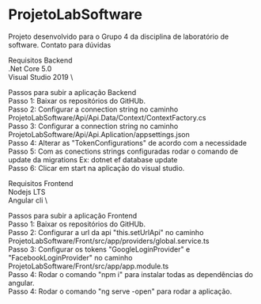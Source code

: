 # ProjetoLabSoftware

Projeto desenvolvido para o Grupo 4 da disciplina de laboratório de software.
Contato para dúvidas

Requisitos Backend \
.Net Core 5.0 \
Visual Studio 2019 \

Passos para subir a aplicação Backend \
Passo 1: Baixar os repositórios do GitHUb. \
Passo 2: Configurar a connection string no caminho ProjetoLabSoftware/Api/Api.Data/Context/ContextFactory.cs \
Passo 3: Configurar a connection string no caminho ProjetoLabSoftware/Api/Api.Aplication/appsettings.json \
Passo 4: Alterar as "TokenConfigurations" de acordo com a necessidade \
Passo 5: Com as conections strings configuradas rodar o comando de update da migrations Ex: dotnet ef database update \
Passo 6: Clicar em start na aplicação do visual studio. 

Requisitos Frontend \
Nodejs LTS \
Angular cli \

Passos para subir a aplicação Frontend \
Passo 1: Baixar os repositórios do GitHUb. \
Passo 2: Configurar a url da api "this.setUrlApi" no caminho ProjetoLabSoftware/Front/src/app/providers/global.service.ts \
Passo 3: Configurar os tokens "GoogleLoginProvider" e "FacebookLoginProvider" no caminho ProjetoLabSoftware/Front/src/app/app.module.ts \
Passo 4: Rodar o comando "npm i" para instalar todas as dependências do angular. \
Passo 4: Rodar o comando "ng serve -open" para rodar a aplicação.
